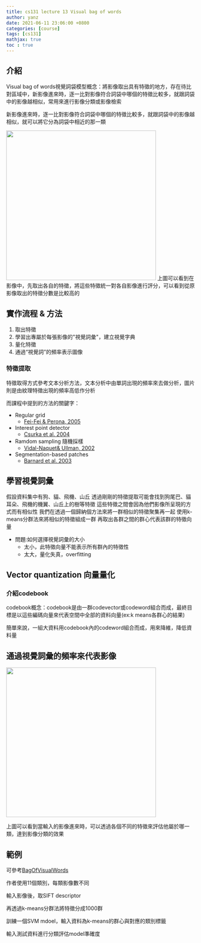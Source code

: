 ```yaml
---
title: cs131 lecture 13 Visual bag of words
author: yanz
date: 2021-06-11 23:06:00 +0800
categories: [course]
tags: [cs131]
mathjax: true
toc : true
---
```


## 介紹

Visual bag of words視覺詞袋模型概念：將影像取出具有特徵的地方，存在待比對區域中，新影像進來時，逐一比對影像符合詞袋中哪個的特徵比較多，就跟詞袋中的影像越相似，常用來進行影像分類或影像檢索

新影像進來時，逐一比對影像符合詞袋中哪個的特徵比較多，就跟詞袋中的影像越相似，就可以將它分為詞袋中相近的那一類

<img src='https://yanzzzzzzzzz.github.io/img/Visual-bag-of-words.png'  width='400'/>
上圖可以看到在影像中，先取出各自的特徵，將這些特徵統一對各自影像進行評分，可以看到從原影像取出的特徵分數是比較高的

## 實作流程 & 方法

1. 取出特徵
1. 學習出專屬於每張影像的"視覺詞彙"，建立視覺字典
1. 量化特徵
1. 通過“視覺詞”的頻率表示圖像

### 特徵提取

特徵取得方式參考文本分析方法，文本分析中由單詞出現的頻率來去做分析，圖片則是由紋理特徵出現的頻率高低作分析

而課程中提到的方法的關鍵字：

* Regular grid 
  * [Fei-Fei & Perona, 2005](http://www.vision.caltech.edu/VisionWiki/images/0/0f/FeiFeiPerona-CVPR05.pdf)
* Interest point detector 
  * [Csurka et al. 2004](https://www.cs.cmu.edu/~efros/courses/LBMV07/Papers/csurka-eccv-04.pdf)
* Ramdom sampling 隨機採樣
  * [Vidal-Naquet& Ullman, 2002](https://www.cs.princeton.edu/courses/archive/spr08/cos598B/Readings/UllmanVidalNaquetSali_NN2002.pdf)
* Segmentation-based patches 
  * [Barnard et al. 2003](https://www.researchgate.net/profile/Kobus-Barnard/publication/232650255_The_Effects_of_Segmentation_and_Feature_Choice_in_a_Translation_Model_of_Object_Recognition/links/00b7d51ed4acd0435f000000/The-Effects-of-Segmentation-and-Feature-Choice-in-a-Translation-Model-of-Object-Recognition.pdf)

## 學習視覺詞彙

假設資料集中有狗、貓、飛機、山丘
透過剛剛的特徵提取可能會找到狗尾巴、貓耳朵、飛機的機翼、山丘上的樹等特徵
這些特徵之間會因為他們影像所呈現的方式而有相似性
我們在透過一個歸納個方法來將一群相似的特徵聚集再一起
使用k-means分群法來將相似的特徵組成一群
再取出各群之間的群心代表該群的特徵向量

* 問題:如何選擇視覺詞彙的大小
  * 太小，此特徵向量不能表示所有群內的特徵性
  * 太大，量化失真，overfitting

## Vector quantization 向量量化

### 介紹codebook

codebook概念：codebook是由一群codevector或codeword組合而成，最終目標是以這些編碼向量來代表空間中全部的資料向量(ex:k means各群心的結果)

簡單來說，一組大資料用codebook內的codeword組合而成，用來降維，降低資料量

## 通過視覺詞彙的頻率來代表影像

<img src='https://yanzzzzzzzzz.github.io/img/Visual-bag-of-words-Frequency.png'  width='400'/>

上圖可以看到當輸入的影像進來時，可以透過各個不同的特徵來評估他屬於哪一類，達到影像分類的效果

## 範例

可參考[BagOfVisualWords](https://github.com/ymdatta/BagOfVisualWords)

作者使用11個類別，每類影像數不同

輸入影像後，取SIFT descriptor

再透過k-means分群法將特徵分成1000群

訓練一個SVM mdoel，輸入資料為k-means的群心與對應的類別標籤

輸入測試資料進行分類評估model準確度